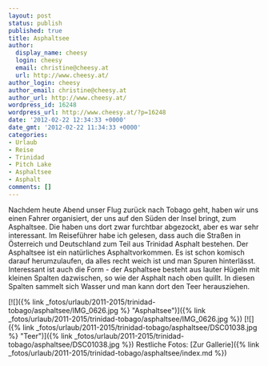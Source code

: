 ```yaml
---
layout: post
status: publish
published: true
title: Asphaltsee
author:
  display_name: cheesy
  login: cheesy
  email: christine@cheesy.at
  url: http://www.cheesy.at/
author_login: cheesy
author_email: christine@cheesy.at
author_url: http://www.cheesy.at/
wordpress_id: 16248
wordpress_url: http://www.cheesy.at/?p=16248
date: '2012-02-22 12:34:33 +0000'
date_gmt: '2012-02-22 11:34:33 +0000'
categories:
- Urlaub
- Reise
- Trinidad
- Pitch Lake
- Asphaltsee
- Asphalt
comments: []
---
```

<!--:de-->Nachdem heute Abend unser Flug zurück nach Tobago geht, haben wir uns einen Fahrer organisiert, der uns auf den Süden der Insel bringt, zum Asphaltsee. Die haben uns dort zwar furchtbar abgezockt, aber es war sehr interessant. Im Reiseführer habe ich gelesen, dass auch die Straßen in Österreich und Deutschland zum Teil aus Trinidad Asphalt bestehen. Der Asphaltsee ist ein natürliches Asphaltvorkommen. Es ist schon komisch darauf herumzulaufen, da alles recht weich ist und man Spuren hinterlässt. Interessant ist auch die Form - der Asphaltsee besteht aus lauter Hügeln mit kleinen Spalten dazwischen, so wie der Asphalt nach oben quillt. In diesen Spalten sammelt sich Wasser und man kann dort den Teer herausziehen.
[![]({% link _fotos/urlaub/2011-2015/trinidad-tobago/asphaltsee/IMG_0626.jpg %} "Asphaltsee")]({% link _fotos/urlaub/2011-2015/trinidad-tobago/asphaltsee/IMG_0626.jpg %})
[![]({% link _fotos/urlaub/2011-2015/trinidad-tobago/asphaltsee/DSC01038.jpg %} "Teer")]({% link _fotos/urlaub/2011-2015/trinidad-tobago/asphaltsee/DSC01038.jpg %})
Restliche Fotos:
[Zur Gallerie]({% link _fotos/urlaub/2011-2015/trinidad-tobago/asphaltsee/index.md %})
<!--:-->
